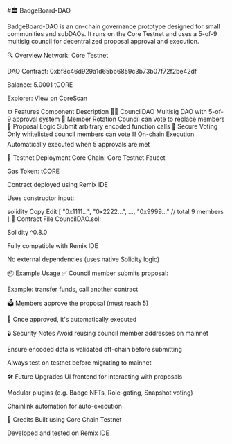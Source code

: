 
#🏛️ BadgeBoard-DAO

BadgeBoard-DAO is an on-chain governance prototype designed for small communities and subDAOs. It runs on the Core Testnet and uses a 5-of-9 multisig council for decentralized proposal approval and execution.

🔍 Overview
Network: Core Testnet

DAO Contract: 0xbf8c46d929a1d65bb6859c3b73b07f72f2be42df

Balance: 5.0001 tCORE

Explorer: View on CoreScan

⚙️ Features
Component	Description
🧑‍⚖️ CouncilDAO	Multisig DAO with 5-of-9 approval system
🔐 Member Rotation	Council can vote to replace members
📜 Proposal Logic	Submit arbitrary encoded function calls
🔐 Secure Voting	Only whitelisted council members can vote
⛓️ On-chain Execution	Automatically executed when 5 approvals are met

🧪 Testnet Deployment
Core Chain: Core Testnet Faucet

Gas Token: tCORE

Contract deployed using Remix IDE

Uses constructor input:

solidity
Copy
Edit
[
  "0x1111...", "0x2222...", ..., "0x9999..." // total 9 members
]
📂 Contract File
CouncilDAO.sol:

Solidity ^0.8.0

Fully compatible with Remix IDE

No external dependencies (uses native Solidity logic)

📦 Example Usage
✅ Council member submits proposal:

Example: transfer funds, call another contract

🗳️ Members approve the proposal (must reach 5)

🤖 Once approved, it's automatically executed

🔒 Security Notes
Avoid reusing council member addresses on mainnet

Ensure encoded data is validated off-chain before submitting

Always test on testnet before migrating to mainnet

🛠️ Future Upgrades
UI frontend for interacting with proposals

Modular plugins (e.g. Badge NFTs, Role-gating, Snapshot voting)

Chainlink automation for auto-execution

🤝 Credits
Built using Core Chain Testnet

Developed and tested on Remix IDE

